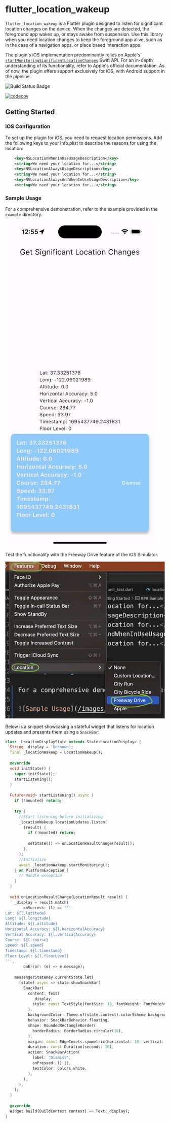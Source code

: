 # flutter_location_wakeup

`flutter_location_wakeup` is a Flutter plugin designed to listen for significant location changes on the device. When the changes are detected, the foreground app wakes up, or stays awake from suspension. Use this library when you need location changes to keep the foreground app alive, such as in the case of a navigation apps, or place based interaction apps.

The plugin's iOS implementation predominantly relies on Apple's [`startMonitoringSignificantLocationChanges`](https://developer.apple.com/documentation/corelocation/cllocationmanager/1423531-startmonitoringsignificantlocati) Swift API. For an in-depth understanding of its functionality, refer to Apple's official documentation. As of now, the plugin offers support exclusively for iOS, with Android support in the pipeline.

![Build Status Badge](https://github.com/MelbourneDeveloper/flutter_location_wakeup/actions/workflows/build.yaml/badge.svg)

<a href="https://codecov.io/gh/melbournedeveloper/flutter_location_wakeup"><img src="https://codecov.io/gh/melbournedeveloper/flutter_location_wakeup/branch/main/graph/badge.svg" alt="codecov"></a>

## Getting Started

### iOS Configuration

To set up the plugin for iOS, you need to request location permissions. Add the following keys to your Info.plist to describe the reasons for using the location:

```xml
	<key>NSLocationWhenInUseUsageDescription</key>
	<string>We need your location for...</string>
	<key>NSLocationAlwaysUsageDescription</key>
	<string>We need your location for...</string>
	<key>NSLocationAlwaysAndWhenInUseUsageDescription</key>
	<string>We need your location for...</string>
```

### Sample Usage

For a comprehensive demonstration, refer to the example provided in the `example` directory. 

![Sample Usage](https://github.com/MelbourneDeveloper/flutter_location_wakeup/blob/main/images/example.png)

Test the functionality with the Freeway Drive feature of the iOS Simulator.

![Freeway Drive](https://github.com/MelbourneDeveloper/flutter_location_wakeup/blob/main/images/freewaydrive.png)

Below is a snippet showcasing a stateful widget that listens for location updates and presents them using a `SnackBar`:

```dart
class _LocationDisplayState extends State<LocationDisplay> {
  String _display = 'Unknown';
  final _locationWakeup = LocationWakeup();

  @override
  void initState() {
    super.initState();
    startListening();
  }

  Future<void> startListening() async {
    if (!mounted) return;

    try {
      //Start listening before initializing
      _locationWakeup.locationUpdates.listen(
        (result) {
          if (!mounted) return;

          setState(() => onLocationResultChange(result));
        },
      );
      //Initialize
      await _locationWakeup.startMonitoring();
    } on PlatformException {
      // Handle exception
    }
  }

  void onLocationResultChange(LocationResult result) {
    _display = result.match(
        onSuccess: (l) => '''
Lat: ${l.latitude}
Long: ${l.longitude}
Altitude: ${l.altitude}
Horizontal Accuracy: ${l.horizontalAccuracy}
Vertical Accuracy: ${l.verticalAccuracy}
Course: ${l.course}
Speed: ${l.speed}
Timestamp: ${l.timestamp}
Floor Level: ${l.floorLevel}
''',
        onError: (e) => e.message);

    messengerStateKey.currentState.let(
      (state) async => state.showSnackBar(
        SnackBar(
          content: Text(
            _display,
            style: const TextStyle(fontSize: 16, fontWeight: FontWeight.bold),
          ),
          backgroundColor: Theme.of(state.context).colorScheme.background,
          behavior: SnackBarBehavior.floating,
          shape: RoundedRectangleBorder(
            borderRadius: BorderRadius.circular(10),
          ),
          margin: const EdgeInsets.symmetric(horizontal: 16, vertical: 8),
          duration: const Duration(seconds: 10),
          action: SnackBarAction(
            label: 'Dismiss',
            onPressed: () {},
            textColor: Colors.white,
          ),
        ),
      ),
    );
  }

  @override
  Widget build(BuildContext context) => Text(_display);
}
```
